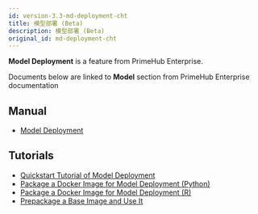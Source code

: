```yaml
---
id: version-3.3-md-deployment-cht
title: 模型部署 (Beta)
description: 模型部署 (Beta)
original_id: md-deployment-cht
---
```


**Model Deployment** is a feature from PrimeHub Enterprise.

Documents below are linked to **Model** section from PrimeHub Enterprise documentation

## Manual

+ [Model Deployment](../model-deployment-feature)

## Tutorials

+ [Quickstart Tutorial of Model Deployment](../model-deployment-quickstart-tutorial)
+ [Package a Docker Image for Model Deployment (Python)](../model-deployment-tutorial-package-image)
+ [Package a Docker Image for Model Deployment (R)](../model-deployment-tutorial-package-image-r)
+ [Prepackage a Base Image and Use It](../model-deployment-language-wrapper-reusable-base-image-cht)